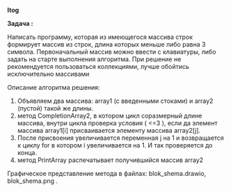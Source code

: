 __Itog__

**Задача :**

Написать программу, которая из имеющегося массива строк формирует массив из строк, длина которых меньше либо равна 3 символа. Первоначальный массив можно ввести с клавиатуры, либо задать на старте выполнения алгоритма. При решение не рекомендуется пользоваться коллекциями, лучше обойтись исключительно массивами

Описание алгоритма решения:

1. Объявляем два массива: array1 (с введенными стоками) и array2 (пустой) такой же длины. 
2. метод СompletionArray2, в котором цикл соразмерный длине массива, внутри цикла проверка условия ( <=3 ), если да элемент массива array1[i] присваивается элементу массива array2[j]. 
3. После присвоения увеличивается переменная j на 1 и возвращается к циклу for в котором i увеличивается на 1. И так проверяется до конца.
4. метод PrintArray распечатывает получившийся массив array2
   
Графическое представление метода в файлах: blok_shema.drawio, blok_shema.png .

